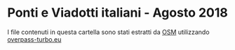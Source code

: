 # Ponti e Viadotti italiani - Agosto 2018

I file contenuti in questa cartella sono stati estratti da [OSM](https://www.openstreetmap.org) utilizzando [overpass-turbo.eu](http://overpass-turbo.eu)
